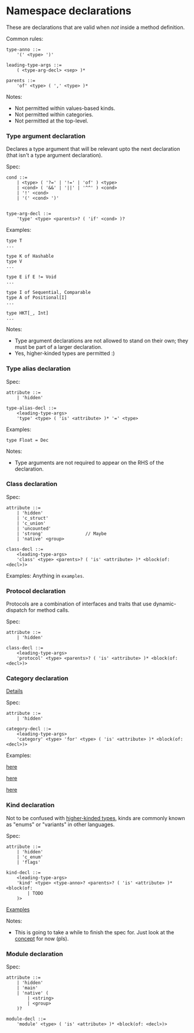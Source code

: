# Namespace declarations
These are declarations that are valid when *not* inside a method definition.

Common rules:
```antlr
type-anno ::=
	'(' <type> ')'

leading-type-args ::=
	( <type-arg-decl> <sep> )*

parents ::=
	'of' <type> ( ',' <type> )*
```

Notes:
- Not permitted within values-based kinds.
- Not permitted within categories.
- Not permitted at the top-level.

### Type argument declaration
Declares a type argument that will be relevant upto the next declaration (that isn't a type argument declaration).

Spec:
```antlr
cond ::=
	| <type> ( '?=' | '!=' | 'of' ) <type>
	| <cond> ( '&&' | '||' | '^^' ) <cond>
	| '!' <cond>
	| '(' <cond> ')'


type-arg-decl ::=
	'type' <type> <parents>? ( 'if' <cond> )?
```

Examples:
```
type T
...

type K of Hashable
type V
...

type E if E != Void
...

type I of Sequential, Comparable
type A of Positional[I]
...

type HKT[_, Int]
...
```

Notes:
- Type argument declarations are not allowed to stand on their own; they must be part of a larger declaration.
- Yes, higher-kinded types are permitted :)

### Type alias declaration
Spec:
```antlr
attribute ::=
	| 'hidden'

type-alias-decl ::=
	<leading-type-args>
	'type' <type> ( 'is' <attribute> )* '=' <type>
```

Examples:
```antlr
type Float = Dec
```

Notes:
- Type arguments are not required to appear on the RHS of the declaration.

### Class declaration
Spec:
```antlr
attribute ::=
	| 'hidden'
	| 'c_struct'
	| 'c_union'
	| 'uncounted'
	| 'strong'                // Maybe
	| 'native' <group>

class-decl ::=
	<leading-type-args>
	'class' <type> <parents>? ( 'is' <attribute> )* <block(of: <decl>)>
```

Examples: Anything in `examples`.

### Protocol declaration
Protocols are a combination of interfaces and traits that use dynamic-dispatch for method calls.

Spec:
```antlr
attribute ::=
	| 'hidden'

class-decl ::=
	<leading-type-args>
	'protocol' <type> <parents>? ( 'is' <attribute> )* <block(of: <decl>)>
```

### Category declaration
[Details](../concepts/categories/categories.md)

Spec:
```antlr
attribute ::=
	| 'hidden'

category-decl ::=
	<leading-type-args>
	'category' <type> 'for' <type> ( 'is' <attribute> )* <block(of: <decl>)>
```

Examples:

[here](../concepts/categories/Fractions/Int+Fractions.star)

[here](../concepts/categories/Fractions/Dec+Fractions.star)

[here](../concepts/categories/Fractions/Real+Fractions.star)

### Kind declaration
Not to be confused with [higher-kinded types](https://en.wikipedia.org/wiki/Kind_(type_theory)), kinds are commonly known as "enums" or "variants" in other languages.

Spec:
```antlr
attribute ::=
	| 'hidden'
	| 'c_enum'
	| 'flags'

kind-decl ::=
	<leading-type-args>
	'kind' <type> <type-anno>? <parents>? ( 'is' <attribute> )* <block(of:
		| TODO
	)>
```

[Examples](../concepts/kinds/kinds.md)

Notes:
- This is going to take a while to finish the spec for. Just look at the [concept](../concepts/kinds/kinds.md) for now (pls).

### Module declaration
Spec:
```antlr
attribute ::=
	| 'hidden'
	| 'main'
	| 'native' (
		| <string>
		| <group>
	)?

module-decl ::=
	'module' <type> ( 'is' <attribute> )* <block(of: <decl>)>
```